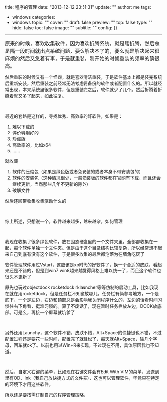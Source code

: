 title: 程序的管理
date: "2013-12-12 23:51:31"
update: ""
author: me
tags:
- windows
categories:
- windows
topic: ""
cover: ""
draft: false
preview: ""
top: false
type: ""
hide: false
toc: false
image: ""
subtitle: ""
config: {}


---



<p><span style="font-size:12pt">原来的时候，喜欢收集软件，因为喜欢折腾系统，就是瞎折腾，然后总是隔一段时间就出点系统问题，要么解决不了的，要么就是解决起来很麻烦的然后又急着有事，于是就重装，刚开始的时候重装的频率的确很高。
</span></p><p>然后重装的时候又有一个怪癖，就是喜欢清洁重装，于是软件基本上都是装完系统后重新安装，然后重装之前经常无法考虑要备份的软件或者配置什么的。所以就经常出现，本来系统里很多软件，但是重装完之后，软件就少了几个。然后折腾着折腾着就又多了起来，如此往复。
</p><p>
 </p><p>最近的套路是这样的，寻找优秀、高效率的好软件，如果是：
</p><ol><li>难以下载的
</li><li>评价特别好的
</li><li>珍藏版
</li><li>高效率的，比如x64
</li><li>……
</li></ol><p>就收藏
</p><ol><li>软件的压缩包（如果是绿色版或者免安装的或者本身不带安装包的）
</li><li>软件的安装包（这种情况很少，一般安装版的软件都在官网有下载，而且还会继续更新，当然那些几年不更新的除外）
</li><li>破解文件
</li></ol><p>然后还顺带收集收集驱动什么的
</p><p>
 </p><p>综上所述，只想说一个，软件越来越多，越来越杂，如何管理
</p><p>
 </p><p>我现在收集了很多绿色软件，放在固态硬盘里的一个文件夹里，全部都收集在一起，每个软件单独一个文件夹。但是由于这个目录结构比较复杂，所以经常想不起来自己到底有没有这个软件，于是很多收集的最后都沦落为在墙角吃灰了
</p><p>软件管理软件用过Vstart，这应该是xp时代的好软件了，换一个合适的皮肤，看起来还是不错的，但是到win7 win8越来越觉得风格上难以统一了，而且这个软件也很久不更新了
</p><p>原先也玩过objectdock rocketdock rklauncher等等仿制的启动工具，比如我现在就在用rocketdock，但是任务栏不知道放哪儿。任务栏有俩参考地方，一个是底下，一个是左边，右边和顶部总是会影响我关闭程序什么的，左边的话看时间习惯往右下角看，挺难习惯的。算了不废话了，现在暂时任务栏放左边，DOCK放底部。可是么，再接一个屏幕就坑爹了
</p><p>
 </p><p>另外还用Launchy，这个软件不错，皮肤不错，Alt+Space的快捷键也不错，不过配置过程还是要花一些时间，配置完了就轻松了，每天就Alt+Space，输几个字母，回车就ok了。以前也用过Win+R来实现，不过现在不用，具体原因我也不知道。
</p><p>
 </p><p>然后，自定义右键的菜单，比如现在右键文件会有Edit With VIM的菜单，发送到里有OD、lnk（我自己放快捷方式的文件夹），这也可以管理软件，毕竟只在特定的环境下才用这些软件。
</p><p>所以还是要按需订制自己的程序管理策略。</p>
